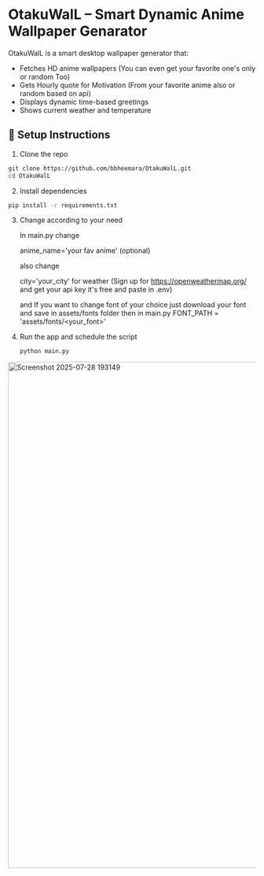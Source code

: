 # OtakuWalL – Smart Dynamic Anime Wallpaper Genarator

OtakuWalL is a smart desktop wallpaper generator that:
- Fetches HD anime wallpapers (You can even get your favorite one's only or random Too)
- Gets Hourly quote for Motivation (From your favorite anime also or random based on api)
- Displays dynamic time-based greetings 
- Shows current weather and temperature


## 🔧 Setup Instructions

1. Clone the repo
```bash
git clone https://github.com/bbheemara/OtakuWalL.git
cd OtakuWalL
```
2. Install dependencies
```bash
pip install -r requirements.txt
```
3. Change according to your need
 
   In main.py change
   
   anime_name='your fav anime' (optional)
   
   also change
   
   city='your_city' for weather (Sign up for https://openweathermap.org/ and get your api key it's free and paste in .env)
   
   and If you want to change font of your choice just download your font and save in assets/fonts folder then in main.py FONT_PATH = 'assets/fonts/<your_font>'


5. Run the app and schedule the script 
   ```bash
   python main.py
   ```

<img width="1919" height="1028" alt="Screenshot 2025-07-28 193149" src="https://github.com/user-attachments/assets/bf4ca6ad-b9ee-48d8-a3ed-ab518f4820cc" />
